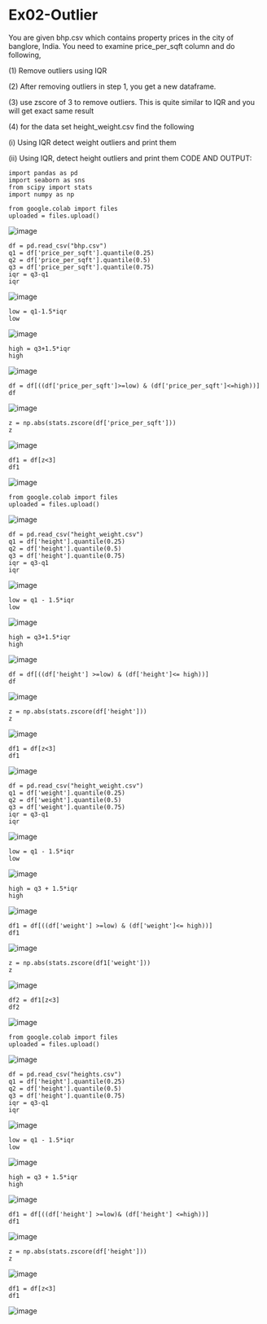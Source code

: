 # Ex02-Outlier
You are given bhp.csv which contains property prices in the city of banglore, India. You need to examine price_per_sqft column and do following,

(1) Remove outliers using IQR

(2) After removing outliers in step 1, you get a new dataframe.

(3) use zscore of 3 to remove outliers. This is quite similar to IQR and you will get exact same result

(4) for the data set height_weight.csv find the following

(i) Using IQR detect weight outliers and print them

(ii) Using IQR, detect height outliers and print them
CODE AND OUTPUT:
```
import pandas as pd
import seaborn as sns
from scipy import stats
import numpy as np
```
```
from google.colab import files
uploaded = files.upload()
```
![image](https://github.com/Sathya-006/ODD2023---Datascience---Ex-02/assets/121661327/7821b902-d149-42b7-8aea-328202d95401)

```
df = pd.read_csv("bhp.csv")
q1 = df['price_per_sqft'].quantile(0.25)
q2 = df['price_per_sqft'].quantile(0.5)
q3 = df['price_per_sqft'].quantile(0.75)
iqr = q3-q1
iqr
```
![image](https://github.com/Sathya-006/ODD2023---Datascience---Ex-02/assets/121661327/3fdfc721-54d6-4cbc-80e5-9ebb8ed45a31)

```
low = q1-1.5*iqr
low
```
![image](https://github.com/Sathya-006/ODD2023---Datascience---Ex-02/assets/121661327/ce7e7507-f257-45ba-b170-b0001eeca596)

```
high = q3+1.5*iqr
high
```
![image](https://github.com/Sathya-006/ODD2023---Datascience---Ex-02/assets/121661327/d33cb30e-c1ec-4861-81b9-6a6095237399)

```
df = df[((df['price_per_sqft']>=low) & (df['price_per_sqft']<=high))]
df
```
![image](https://github.com/Sathya-006/ODD2023---Datascience---Ex-02/assets/121661327/5a0d8c01-2763-4d8e-997c-b5d6e524c026)

```
z = np.abs(stats.zscore(df['price_per_sqft']))
z
```
![image](https://github.com/Sathya-006/ODD2023---Datascience---Ex-02/assets/121661327/9f4ade31-3ae8-4859-b38d-f9914c51f3fc)

```
df1 = df[z<3]
df1
```
![image](https://github.com/Sathya-006/ODD2023---Datascience---Ex-02/assets/121661327/c4ded9af-3435-4247-80a2-cbdf8948012b)

```
from google.colab import files
uploaded = files.upload()
```
![image](https://github.com/Sathya-006/ODD2023---Datascience---Ex-02/assets/121661327/9251703c-27ac-4077-9b87-22acc7cdba61)
```
df = pd.read_csv("height_weight.csv")
q1 = df['height'].quantile(0.25)
q2 = df['height'].quantile(0.5)
q3 = df['height'].quantile(0.75)
iqr = q3-q1
iqr
```
![image](https://github.com/Sathya-006/ODD2023---Datascience---Ex-02/assets/121661327/739c0b5d-a45b-4a2d-a000-c69442fda9ad)
```
low = q1 - 1.5*iqr
low
```
![image](https://github.com/Sathya-006/ODD2023---Datascience---Ex-02/assets/121661327/efac0b2e-71e3-4008-a447-cafcae6311a4)
```
high = q3+1.5*iqr
high
```
![image](https://github.com/Sathya-006/ODD2023---Datascience---Ex-02/assets/121661327/06308326-91ed-4e35-9b20-4c29ddc3454f)
```
df = df[((df['height'] >=low) & (df['height']<= high))]
df
```
![image](https://github.com/Sathya-006/ODD2023---Datascience---Ex-02/assets/121661327/385d844f-2fab-44dd-bd85-983e74a400a9)

```
z = np.abs(stats.zscore(df['height']))
z
```
![image](https://github.com/Sathya-006/ODD2023---Datascience---Ex-02/assets/121661327/c0e4833b-e75f-4677-9c60-f7921052de53)
```
df1 = df[z<3]
df1
```
![image](https://github.com/Sathya-006/ODD2023---Datascience---Ex-02/assets/121661327/1b74e6f1-6d52-4a04-8788-cf8e8df2457a)

```
df = pd.read_csv("height_weight.csv")
q1 = df['weight'].quantile(0.25)
q2 = df['weight'].quantile(0.5)
q3 = df['weight'].quantile(0.75)
iqr = q3-q1
iqr
```
![image](https://github.com/Sathya-006/ODD2023---Datascience---Ex-02/assets/121661327/154d88b2-635e-4577-905b-ccf1463cf43e)
```
low = q1 - 1.5*iqr
low
```
![image](https://github.com/Sathya-006/ODD2023---Datascience---Ex-02/assets/121661327/718e75b0-3d7a-494f-9391-d561f5704beb)
```
high = q3 + 1.5*iqr
high
```
![image](https://github.com/Sathya-006/ODD2023---Datascience---Ex-02/assets/121661327/0f44de37-41ae-4f01-b454-1688420e62c2)
```
df1 = df[((df['weight'] >=low) & (df['weight']<= high))]
df1
```
![image](https://github.com/Sathya-006/ODD2023---Datascience---Ex-02/assets/121661327/51c0ef54-36a9-4f79-8eb1-14ee14aa1554)
```
z = np.abs(stats.zscore(df1['weight']))
z
```
![image](https://github.com/Sathya-006/ODD2023---Datascience---Ex-02/assets/121661327/bbd4d6c6-5bcf-4030-a27e-437149f89d2f)
```
df2 = df1[z<3]
df2
```
![image](https://github.com/Sathya-006/ODD2023---Datascience---Ex-02/assets/121661327/91c489f3-98eb-4d21-8202-9f4194fb6965)
```
from google.colab import files
uploaded = files.upload()
```
![image](https://github.com/Sathya-006/ODD2023---Datascience---Ex-02/assets/121661327/33a11039-9f86-4d69-82c3-40e15fa4d8e2)
```
df = pd.read_csv("heights.csv")
q1 = df['height'].quantile(0.25)
q2 = df['height'].quantile(0.5)
q3 = df['height'].quantile(0.75)
iqr = q3-q1
iqr
```
![image](https://github.com/Sathya-006/ODD2023---Datascience---Ex-02/assets/121661327/a3d43407-3603-4ccf-8cd5-7f2f3fb5494d)
```
low = q1 - 1.5*iqr
low
```
![image](https://github.com/Sathya-006/ODD2023---Datascience---Ex-02/assets/121661327/1e1e9762-bfdb-444b-9bc3-055a0cf9df4e)
```
high = q3 + 1.5*iqr
high
```
![image](https://github.com/Sathya-006/ODD2023---Datascience---Ex-02/assets/121661327/276de29f-c41b-4d72-b5ce-3b5638fb3ea5)
```
df1 = df[((df['height'] >=low)& (df['height'] <=high))]
df1
```
![image](https://github.com/Sathya-006/ODD2023---Datascience---Ex-02/assets/121661327/79514613-93a5-453f-9a3e-1679f735d29f)
```
z = np.abs(stats.zscore(df['height']))
z
```
![image](https://github.com/Sathya-006/ODD2023---Datascience---Ex-02/assets/121661327/0c0b6cf1-77f9-4dab-8b35-3916e1e90112)
```
df1 = df[z<3]
df1
```
![image](https://github.com/Sathya-006/ODD2023---Datascience---Ex-02/assets/121661327/a0673928-4b6f-4d43-9cc4-c71b304aa2e5)
